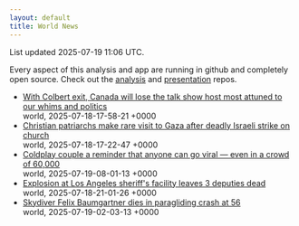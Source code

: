 ```yaml
---
layout: default
title: World News
---
```


<div markdown="0">
<div class="byline small text-muted">List updated <span class="datetime">2025-07-19 11:06 UTC</span>.</div>

<p>Every aspect of this analysis and app are running in github and completely open source. Check out the <a href="https://github.com/Castro-Media/Analysis">analysis</a> and <a href="https://github.com/Castro-Media/TopStoryReview.com">presentation</a> repos.</p>
<ul>
<li><a href='https://www.cbc.ca/news/entertainment/colbert-show-cancellation-canada-1.7588303?cmp=rss'>With Colbert exit, Canada will lose the talk show host most attuned to our whims and politics</a><div class='byline small text-muted'>world, <span class="datetime">2025-07-18-17-58-21 +0000</span></div></li>
<li><a href='https://www.cbc.ca/news/world/christian-patriarchs-gaza-visit-israeli-strike-church-1.7588353?cmp=rss'>Christian patriarchs make rare visit to Gaza after deadly Israeli strike on church</a><div class='byline small text-muted'>world, <span class="datetime">2025-07-18-17-22-47 +0000</span></div></li>
<li><a href='https://www.cbc.ca/news/coldplay-viral-video-surveillance-1.7588810?cmp=rss'>Coldplay couple a reminder that anyone can go viral &#8212; even in a crowd of 60,000</a><div class='byline small text-muted'>world, <span class="datetime">2025-07-19-08-01-13 +0000</span></div></li>
<li><a href='https://www.cbc.ca/news/world/los-angeles-sheriffs-facility-explosion-deputies-killed-1.7588970?cmp=rss'>Explosion at Los Angeles sheriff's facility leaves 3 deputies dead</a><div class='byline small text-muted'>world, <span class="datetime">2025-07-18-21-01-26 +0000</span></div></li>
<li><a href='https://www.cbc.ca/player/play/9.6837986?cmp=rss'>Skydiver Felix Baumgartner dies in paragliding crash at 56</a><div class='byline small text-muted'>world, <span class="datetime">2025-07-19-02-03-13 +0000</span></div></li>
</ul>
</div>
